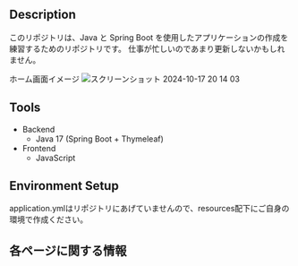 ## Description

このリポジトリは、Java と Spring Boot を使用したアプリケーションの作成を練習するためのリポジトリです。
仕事が忙しいのであまり更新しないかもしれません。

ホーム画面イメージ
![スクリーンショット 2024-10-17 20 14 03](https://github.com/user-attachments/assets/7e9b494d-2f9c-4d51-b063-984efec4b7f4)

## Tools

- Backend
  - Java 17 (Spring Boot + Thymeleaf)
- Frontend
  - JavaScript

## Environment Setup

application.ymlはリポジトリにあげていませんので、resources配下にご自身の環境で作成ください。

## 各ページに関する情報


